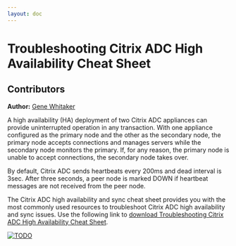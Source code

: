 ```yaml
---
layout: doc
---
```

# Troubleshooting Citrix ADC High Availability Cheat Sheet

## Contributors

**Author:** [Gene Whitaker](mailto:gene.whitaker@citrix.com)

A high availability (HA) deployment of two Citrix ADC appliances can provide uninterrupted operation in any transaction. With one appliance configured as the primary node and the other as the secondary node, the primary node accepts connections and manages servers while the secondary node monitors the primary. If, for any reason, the primary node is unable to accept connections, the secondary node takes over.

By default, Citrix ADC sends heartbeats every 200ms and dead interval is 3sec. After three seconds, a peer node is marked DOWN if heartbeat messages are not received from the peer node.

The Citrix ADC high availability and sync cheat sheet provides you with the most commonly used resources to troubleshoot Citrix ADC high availability and sync issues. Use the following link to [download Troubleshooting Citrix ADC High Availability Cheat Sheet](/en-us/tech-zone/learn/downloads/cheat-sheet-adc-troubleshooting-high-availability.pdf).

[![TODO](/en-us/tech-zone/learn/media/cheat-sheet-adc-troubleshooting-high-availability_1.png)](/en-us/tech-zone/learn/downloads/cheat-sheet-adc-troubleshooting-high-availability.pdf)
